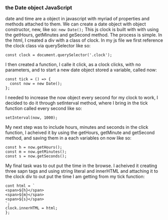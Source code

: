 ### the Date object JavaScript
date and time are a object in javascript with myriad of properties and methods attached to them. We can create a date object with object constructor, new, like so:
`
new Date();
`
This js clock is built with with using the getHours, getMinutes and geSecond method. 
The process is simple. In the html, I created a div with a class of clock. In my js file we first reference the clock class via querySelector like so:
```
const clock = document.querySelector('.clock');
```
I then created a function, I calle it click, as a clock clicks, with no parameters, and to start a new date object stored a variable, called now:
```
const tick = () => {
  const now = new Date();
};
```
I needed to increase the now object every second for my clock to work, I decided to do it through setInterval method, where I bring in the tick function called every second like so:   
```
setInterval(now, 1000);
```
My next step was to include hours, minutes and seconds in the click function, I acheived it by using the getHours, getMinute and getSecond method, and saving them in a each variables on now like so:
```
const h = now.getHours();
const m = now.getMinutes();
const s = now.getSeconds();

```
My final task was to out put the time in the browse. I acheived it creating three sapn tags and using string literal and innerHTML and attaching it to the clock div to out put the time I am getting from my tick function:
```
cont html = `
<span>${h}</span>
<span>${m}</span>
<span>${s}</span>
`;
clock.innerHTML = html;
};
```